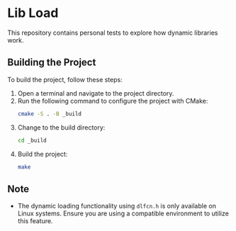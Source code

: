 # Lib Load

This repository contains personal tests to explore how dynamic libraries work.

## Building the Project

To build the project, follow these steps:

1. Open a terminal and navigate to the project directory.
2. Run the following command to configure the project with CMake:
    ```bash
    cmake -S . -B _build
    ```
3. Change to the build directory:
    ```bash
    cd _build
    ```
4. Build the project:
    ```bash
    make
    ```

## Note

- The dynamic loading functionality using `dlfcn.h` is only available on Linux systems. Ensure you are using a compatible environment to utilize this feature.